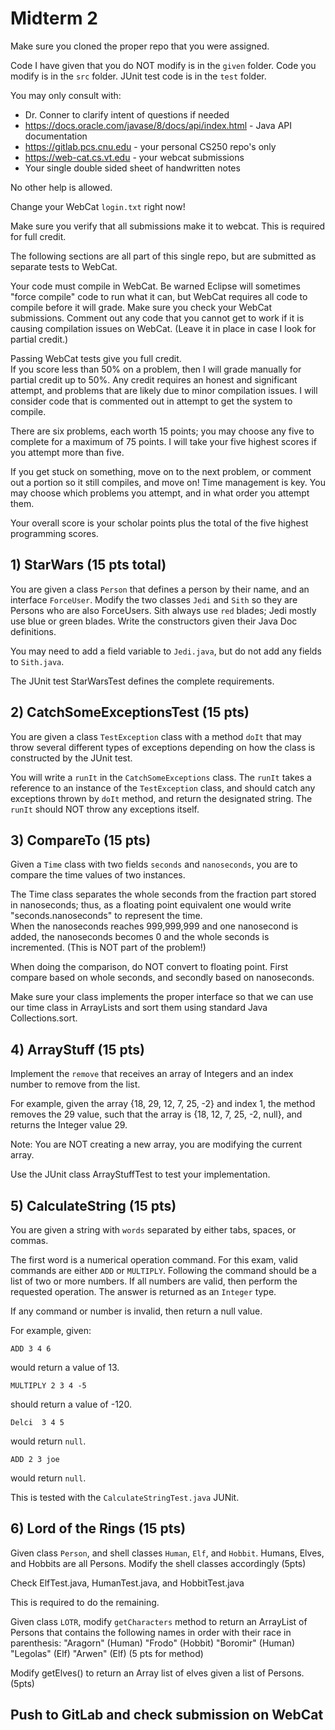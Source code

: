 # Midterm 2

Make sure you cloned the proper repo that you were assigned.

Code I have given that you do NOT modify is in the ``given`` folder.
Code you modify is in the ``src`` folder.
JUnit test code is in the ``test`` folder.

You may only consult with:
* Dr. Conner to clarify intent of questions if needed
* https://docs.oracle.com/javase/8/docs/api/index.html - Java API documentation
* https://gitlab.pcs.cnu.edu   - your personal CS250 repo's only
* https://web-cat.cs.vt.edu    - your webcat submissions
* Your single double sided sheet of handwritten notes

No other help is allowed.

Change your WebCat `login.txt` right now!

Make sure you verify that all submissions make it to webcat.  This is required for full credit.

The following sections are all part of this single repo, but are submitted as separate tests to WebCat.

Your code must compile in WebCat.
Be warned Eclipse will sometimes "force compile" code to run what it can, but WebCat requires all code to compile before it will grade.  Make sure you check your WebCat submissions.
Comment out any code that you cannot get to work if it is causing compilation issues on WebCat.
(Leave it in place in case I look for partial credit.)

Passing WebCat tests give you full credit.  
If you score less than 50% on a problem, then I will grade manually for partial credit up to 50%.  Any credit requires an honest and significant attempt, and problems that are likely due to minor compilation issues.
I will consider code that is commented out in attempt to get the system to compile.

There are six problems, each worth 15 points; you may choose any five to complete for a maximum of 75 points.
I will take your five highest scores if you attempt more than five.

If you get stuck on something, move on to the next problem, or comment out a portion so it still compiles, and move on!  Time management is key.  You may choose which problems you attempt, and in what order you attempt them.

Your overall score is your scholar points plus the total of the five highest programming scores.

## 1) StarWars (15 pts total)

You are given a class ```Person``` that defines a person by their name, and an interface ```ForceUser```.  Modify the two classes ```Jedi``` and ```Sith``` so they are Persons who are also ForceUsers.   Sith always use ``red`` blades; Jedi mostly use blue or green blades.  Write the constructors given their Java Doc definitions.  

You may need to add a field variable to ``Jedi.java``, but do not add any fields to ``Sith.java``.

The JUnit test StarWarsTest defines the complete requirements.

## 2) CatchSomeExceptionsTest (15 pts)
 You are given a class ```TestException``` class with a method ```doIt``` that may throw several different types of exceptions depending on how the class is constructed by the JUnit test.

 You will write a ```runIt``` in the ```CatchSomeExceptions``` class.  The ```runIt``` takes a reference to an instance of the ```TestException``` class, and should catch any exceptions thrown by ``doIt`` method, and return the designated string.
 The ```runIt``` should NOT throw any exceptions itself.

## 3) CompareTo (15 pts)

Given a ```Time``` class with two fields ``seconds`` and ``nanoseconds``, you are to compare the time values of two instances.  

The Time class separates the whole seconds from the fraction part stored in nanoseconds; thus, as a floating point equivalent one would write "seconds.nanoseconds" to represent the time.  
When the nanoseconds reaches 999,999,999 and one nanosecond is added, the nanoseconds becomes 0 and the whole seconds is incremented.  (This is NOT part of the problem!)

When doing the comparison, do NOT convert to floating point. First compare based on whole seconds, and secondly based on nanoseconds.

Make sure your class implements the proper interface so that we can use our time class in ArrayLists and sort them using standard Java Collections.sort.

## 4) ArrayStuff (15 pts)

 Implement the ```remove``` that receives an array of Integers and an index number to remove from the list.

 For example, given the array {18, 29, 12, 7, 25, -2} and index 1, the method removes the 29 value, such that
 the array is {18, 12, 7, 25, -2, null}, and returns the Integer value 29.

 Note: You are NOT creating a new array, you are modifying the current array.  

Use the JUnit class ArrayStuffTest to test your implementation.


## 5) CalculateString (15 pts)

You are given a string with `words` separated by either tabs, spaces, or commas.

The first word is a numerical operation command.  For this exam, valid commands are either ```ADD``` or ```MULTIPLY```.  Following the command should be a list of two or more numbers.   If all numbers are valid, then perform the requested operation.  The answer is returned as an ```Integer``` type.

If any command or number is invalid, then return a null value.

For example, given:
```
ADD 3 4 6
```
would return a value of 13.

```
MULTIPLY 2 3 4 -5
```
should return a value of -120.

```
Delci  3 4 5
```
would return ```null```.

```
ADD 2 3 joe
```
would return ```null```.

This is tested with the ```CalculateStringTest.java``` JUNit.

## 6) Lord of the Rings (15 pts)

Given class ``Person``, and shell classes ``Human``, ``Elf``, and ``Hobbit``.
Humans, Elves, and Hobbits are all Persons.
Modify the shell classes accordingly (5pts)

Check ElfTest.java, HumanTest.java, and HobbitTest.java

This is required to do the remaining.

Given class ``LOTR``, modify ``getCharacters`` method to return an ArrayList of Persons
that contains the following names in order with their race in parenthesis:
"Aragorn" (Human)
"Frodo" (Hobbit)
"Boromir" (Human)
"Legolas" (Elf)
"Arwen" (Elf)
(5 pts for method)

Modify getElves() to return an Array list of elves given a list of Persons. (5pts)



## Push to GitLab and check submission on WebCat
